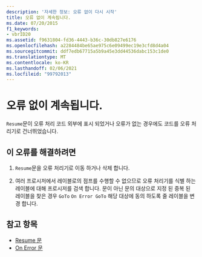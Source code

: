 ```yaml
---
description: '자세한 정보: 오류 없이 다시 시작'
title: 오류 없이 계속됩니다.
ms.date: 07/20/2015
f1_keywords:
- vbrID20
ms.assetid: f9631804-fd36-4443-b36c-30db827e6176
ms.openlocfilehash: a2284484be65ae975c6e09499ec19e3cfd8d4a04
ms.sourcegitcommit: ddf7edb67715a5b9a45e3dd44536dabc153c1de0
ms.translationtype: MT
ms.contentlocale: ko-KR
ms.lasthandoff: 02/06/2021
ms.locfileid: "99792013"
---
```

# <a name="resume-without-error"></a>오류 없이 계속됩니다.

`Resume`문이 오류 처리 코드 외부에 표시 되었거나 오류가 없는 경우에도 코드를 오류 처리기로 건너뛰었습니다.  
  
## <a name="to-correct-this-error"></a>이 오류를 해결하려면  
  
1. `Resume`문을 오류 처리기로 이동 하거나 삭제 합니다.  
  
2. 여러 프로시저에서 레이블로의 점프를 수행할 수 없으므로 오류 처리기를 식별 하는 레이블에 대해 프로시저를 검색 합니다. 문이 아닌 문의 대상으로 지정 된 중복 된 레이블을 찾은 경우 `GoTo` `On Error GoTo` 해당 대상에 동의 하도록 줄 레이블을 변경 합니다.  
  
## <a name="see-also"></a>참고 항목

- [Resume 문](../statements/resume-statement.md)
- [On Error 문](../statements/on-error-statement.md)
